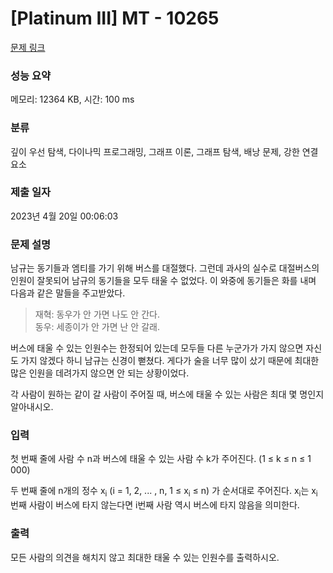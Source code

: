 # [Platinum III] MT - 10265 

[문제 링크](https://www.acmicpc.net/problem/10265) 

### 성능 요약

메모리: 12364 KB, 시간: 100 ms

### 분류

깊이 우선 탐색, 다이나믹 프로그래밍, 그래프 이론, 그래프 탐색, 배낭 문제, 강한 연결 요소

### 제출 일자

2023년 4월 20일 00:06:03

### 문제 설명

<p>남규는 동기들과 엠티를 가기 위해 버스를 대절했다. 그런데 과사의 실수로 대절버스의 인원이 잘못되어 남규의 동기들을 모두 태울 수 없었다. 이 와중에 동기들은 화를 내며 다음과 같은 말들을 주고받았다.</p>

<blockquote>재혁: 동우가 안 가면 나도 안 간다.<br>
동우: 세종이가 안 가면 난 안 갈래.</blockquote>

<p>버스에 태울 수 있는 인원수는 한정되어 있는데 모두들 다른 누군가가 가지 않으면 자신도 가지 않겠다 하니 남규는 신경이 뻗쳤다. 게다가 술을 너무 많이 샀기 때문에 최대한 많은 인원을 데려가지 않으면 안 되는 상황이었다.</p>

<p>각 사람이 원하는 같이 갈 사람이 주어질 때, 버스에 태울 수 있는 사람은 최대 몇 명인지 알아내시오.</p>

### 입력 

 <p>첫 번째 줄에 사람 수 n과 버스에 태울 수 있는 사람 수 k가 주어진다. (1 ≤ k ≤ n ≤ 1 000)</p>

<p>두 번째 줄에 n개의 정수 x<sub>i</sub> (i = 1, 2, ... , n, 1 ≤ x<sub>i</sub> ≤ n) 가 순서대로 주어진다. x<sub>i</sub>는 x<sub>i</sub>번째 사람이 버스에 타지 않는다면 i번째 사람 역시 버스에 타지 않음을 의미한다.</p>

### 출력 

 <p>모든 사람의 의견을 해치지 않고 최대한 태울 수 있는 인원수를 출력하시오.</p>

